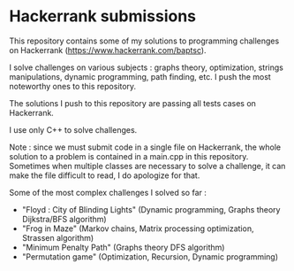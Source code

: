 # Hackerrank submissions
This repository contains some of my solutions to programming challenges on Hackerrank (https://www.hackerrank.com/baptsc). 

I solve challenges on various subjects : graphs theory, optimization, strings manipulations, dynamic programming, path finding, etc. I push the most noteworthy ones to this repository. 

The solutions I push to this repository are passing all tests cases on Hackerrank.

I use only C++ to solve challenges.

Note : since we must submit code in a single file on Hackerrank, the whole solution to a problem is contained in a main.cpp in this repository. Sometimes when multiple classes are necessary to solve a challenge, it can make the file difficult to read, I do apologize for that.

Some of the most complex challenges I solved so far :
- "Floyd : City of Blinding Lights" (Dynamic programming, Graphs theory Dijkstra/BFS algorithm)
- "Frog in Maze" (Markov chains, Matrix processing optimization, Strassen algorithm)
- "Minimum Penalty Path" (Graphs theory DFS algorithm)
- "Permutation game" (Optimization, Recursion, Dynamic programming)
